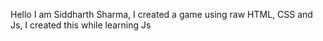 Hello I am Siddharth Sharma,
I created a game using raw HTML, CSS and Js, I created this while learning Js
